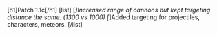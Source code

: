 [h1]Patch 1.1c[/h1]
[list]
[*]Increased range of cannons but kept targeting distance the same. (1300 vs 1000)
[*]Added targeting for projectiles, characters, meteors.
[/list]
